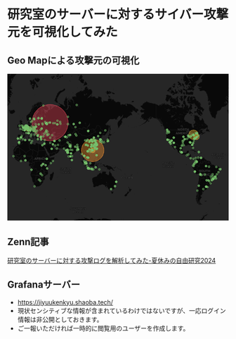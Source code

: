 # 研究室のサーバーに対するサイバー攻撃元を可視化してみた

## Geo Mapによる攻撃元の可視化

![alt text](image.png)

## Zenn記事

[研究室のサーバーに対する攻撃ログを解析してみた-夏休みの自由研究2024](https://zenn.dev/aobaiwaki/articles/db432e6df4f2de)

## Grafanaサーバー

- https://jiyuukenkyu.shaoba.tech/
- 現状センシティブな情報が含まれているわけではないですが、一応ログイン情報は非公開としておきます。
- ご一報いただければ一時的に閲覧用のユーザーを作成します。
